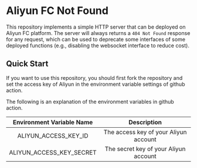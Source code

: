 # Aliyun FC Not Found

This repository implements a simple HTTP server that can be deployed on Aliyun FC platform. The server will always returns a `404 Not Found` response for any request, which can be used to deprecate some interfaces of some deployed functions (e.g., disabling the websocket interface to reduce cost).

## Quick Start

If you want to use this repository, you should first fork the repository and set the access key of Aliyun in the environment variable settings of github action.

The following is an explanation of the environment variables in github action.

| Environment Variable Name |              Description              |
| :-----------------------: | :-----------------------------------: |
|   ALIYUN_ACCESS_KEY_ID    | The access key of your Aliyun account |
| ALIYUN_ACCESS_KEY_SECRET  | The secret key of your Aliyun account |
